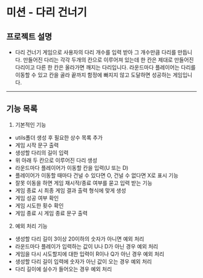 # 미션 - 다리 건너기 
## 프로젝트 설명
- 다리 건너기 게임으로 사용자의 다리 개수를 입력 받아 그 개수만큼 다리를 만듭니다. 만들어진 다리는 각각 두개의 칸으로 이루어져 있는데 한 칸은 제대로 만들어진 다리이고 다른 한 칸은 올라가면 깨지는 다리입니다. 라운드마다 플레이어는 다리를 이동할 수 있고 칸을 골라 끝까지 함정에 빠지지 않고 도달하면 성공하는 게임입니다.

---

## 기능 목록

1) 기본적인 기능
  - utils폴더 생성 후 필요한 상수 목록 추가
  - 게임 시작 문구 출력
  - 생성할 다리의 길이 입력
  - 위 아래 두 칸으로 이루어진 다리 생성
  - 라운드마다 플레이어가 이동할 칸을 입력(U 또는 D)
  - 플레이어가 이동할 때마다 건널 수 있다면 O, 건널 수 없다면 X로 표시 기능
  - 잘못 이동을 하면 게임 재시작/종료 여부를 묻고 입력 받는 기능
  - 게임 종료 시 최종 게임 결과 출력 형식에 맞게 생성
  - 게임 성공 여부 확인
  - 게임 시도한 횟수 확인
  - 게임 종료 시 게임 종료 문구 출력

2) 예외 처리 기능
  - 생성할 다리 길이 3이상 20이하의 숫자가 아니면 예외 처리
  - 라운드마다 플레이가 입력하는 값이 U나 D가 아닌 경우 예외 처리
  - 게임을 다시 시도할지에 대한 입력이 R이나 Q가 아닌 경우 예외 처리
  - 생성할 다리 길이 입력에 숫자가 아닌 값이 오는 경우 예외 처리
  - 다리 길이에 실수가 들어오는 경우 예외 처리